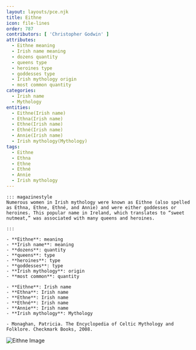 ```yaml
---
layout: layouts/pce.njk
title: Eithne
icon: file-lines
order: 787
contributors: [ 'Christopher Godwin' ]
attributes:
  - Eithne meaning
  - Irish name meaning
  - dozens quantity
  - queens type
  - heroines type
  - goddesses type
  - Irish mythology origin
  - most common quantity
categories:
  - Irish name
  - Mythology
entities:
  - Eithne(Irish name)
  - Ethna(Irish name)
  - Ethne(Irish name)
  - Ethné(Irish name)
  - Annie(Irish name)
  - Irish mythology(Mythology)
tags:
  - Eithne
  - Ethna
  - Ethne
  - Ethné
  - Annie
  - Irish mythology
---
```

``` tab [group1:Info]
::: magazinestyle
Numerous women in Irish mythology were known as Eithne (also spelled as Ethna, Ethne, Ethné, and Annie) and were either goddesses or heroines. This popular name in Ireland, which translates to “sweet nutmeat,” was associated with many queens and heroines.

:::
```
``` tab [group1:Attributes]
- **Eithne**: meaning
- **Irish name**: meaning
- **dozens**: quantity
- **queens**: type
- **heroines**: type
- **goddesses**: type
- **Irish mythology**: origin
- **most common**: quantity
```
``` tab [group1:Entities]
- **Eithne**: Irish name
- **Ethna**: Irish name
- **Ethne**: Irish name
- **Ethné**: Irish name
- **Annie**: Irish name
- **Irish mythology**: Mythology
```
``` tab [group1:Sources]
- Monaghan, Patricia. The Encyclopedia of Celtic Mythology and Folklore. Checkmark Books, 2008.
```
![Eithne Image]([None])
